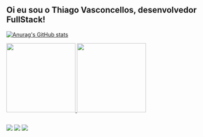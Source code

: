 ## Oi eu sou o Thiago Vasconcellos, desenvolvedor FullStack!

[![Anurag's GitHub stats](https://github-readme-stats.vercel.app/api?username=thvasconn)](https://github.com/anuraghazra/github-readme-stats)

<div>
  <a href="https://github.com/YagoNitto">
  <img height="180em" src="https://github-readme-stats.vercel.app/api?username=YagoNitto&show_icons=true&theme=dracula" />
  <img height="180em" src="https://github-readme-stats.vercel.app/api/top-langs/?username=YagoNitto&layout=compact&langs_count=16&theme=dracula" />
</div>
  
  ##
 
<div> 
  <a href="https://www.instagram.com/_thvascon/" target="_blank"><img src="https://img.shields.io/badge/-Instagram-%23E4405F?style=for-the-badge&logo=instagram&logoColor=white" target="_blank"></a>
  <a href = "mailto:thvasconn@gmail.com"><img src="https://img.shields.io/badge/-Gmail-%23333?style=for-the-badge&logo=gmail&logoColor=white" target="_blank"></a>
  <a href="https://www.linkedin.com/in/thiago-vasconcellos-b1202228b/" target="_blank"><img src="https://img.shields.io/badge/-LinkedIn-%230077B5?style=for-the-badge&logo=linkedin&logoColor=white" target="_blank"></a> 

</div>

